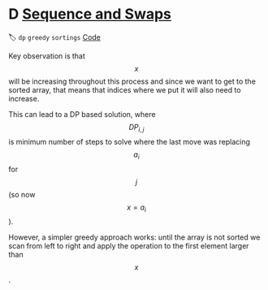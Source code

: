 # **D** [Sequence and Swaps](https://codeforces.com/contest/1455/problem/D)

🏷 `dp` `greedy` `sortings` [Code](https://github.com/akoprow/competetive-programming/blob/master/src/codeforces/edu/edu99/1455d-sequence-and-swaps.kt)

Key observation is that $$x$$ will be increasing throughout this process and since we want to get to the sorted array, that means that indices where we put it will also need to increase.

This can lead to a DP based solution, where $$DP_{i, j}$$ is minimum number of steps to solve where the last move was replacing $$a_i$$ for $$j$$ (so now $$x = a_i$$).

However, a simpler greedy approach works: until the array is not sorted we scan from left to right and apply the operation to the first element larger than $$x$$.
